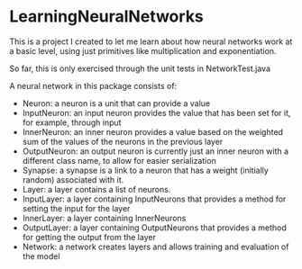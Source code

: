 # LearningNeuralNetworks

This is a project I created to let me learn about how neural networks work at a basic level,
using just primitives like multiplication and exponentiation.

So far, this is only exercised through the unit tests in NetworkTest.java

A neural network in this package consists of:

- Neuron: a neuron is a unit that can provide a value
- InputNeuron: an input neuron provides the value that has been set for it, for example, through input
- InnerNeuron: an inner neuron provides a value based on the weighted sum of the values of the neurons
    in the previous layer
- OutputNeuron: an output neuron is currently just an inner neuron with a different class name, to allow
    for easier serialization
- Synapse: a synapse is a link to a neuron that has a weight (initially random) associated with it.
- Layer: a layer contains a list of neurons.
- InputLayer: a layer containing InputNeurons that provides a method for setting the input for the layer
- InnerLayer: a layer containing InnerNeurons
- OutputLayer: a layer containing OutputNeurons that provides a method for getting the output from the layer
- Network: a network creates layers and allows training and evaluation of the model



